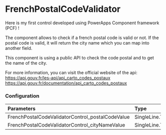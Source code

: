 # FrenchPostalCodeValidator

Here is my first control developed using PowerApps Component framework (PCF) !

The component allows to check if a french postal code is valid or not. If the postal code is valid, it will return the city name which you can map into another field.

This component is using a public API to check the code postal and to get the name of the city.

For more information, you can visit the official website of the api:
https://api.gouv.fr/les-api/api_carto_codes_postaux
https://api.gouv.fr/documentation/api_carto_codes_postaux


### Configuration
|Parameters|Type|Required|
|:---------|:---------------|:----:|
|FrenchPostalCodeValidatorControl_postalCodeValue|SingleLine.Text|Yes|
|FrenchPostalCodeValidatorControl_cityNameValue|SingleLine.Text|No|
